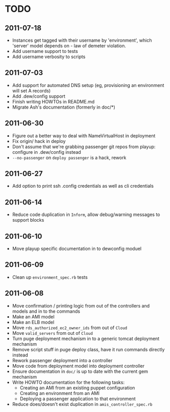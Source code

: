 # TODO

## 2011-07-18

 * Instances get tagged with their username by 'environment', which 'server' model depends on - law of demeter violation.
 * Add username support to tests
 * Add username verbosity to scripts
 
## 2011-07-03

 * Add support for automated DNS setup (eg, provisioning an environment will set A records)
 * Add .dew/config support
 * Finish writing HOWTOs in README.md
 * Migrate Ash's documentation (formerly in doc/*)

## 2011-06-30
 * Figure out a better way to deal with NameVirtualHost in deployment
 * Fix origin/<branch> hack in deploy
 * Don't assume that we're grabbing passenger git repos from playup: configure in .dew/config instead
 * `--no-passenger` on `deploy passenger` is a hack, rework
 
## 2011-06-27

 * Add option to print ssh .config credentials as well as cli credentials

## 2011-06-14

* Reduce code duplication in `Inform`, allow debug/warning messages to support blocks

## 2011-06-10

* Move playup specific documentation in to dewconfig moduel

## 2011-06-09

* Clean up `environment_spec.rb` tests

## 2011-06-08

* Move confirmation / printing logic from out of the controllers and models and in to the commands
* Make an AMI model
* Make an ELB model
* Move `rds_authorized_ec2_owner_ids` from out of `Cloud`
* Move `valid_servers` from out of `Cloud`
* Turn puge deployment mechanism in to a generic tomcat deployment mechanism
* Remove script stuff in puge deploy class, have it run commands directly instead
* Rework passenger deployment into a controller
* Move code from deployment model into deployment controller
* Ensure documentation in `doc/` is up to date with the current gem mechanism
* Write HOWTO documentation for the following tasks:
  * Creating an AMI from an existing puppet configuration
  * Creating an environment from an AMI
  * Deploying a passenger application to that environment
* Reduce does/doesn't exist duplication in `amis_controller_spec.rb`
